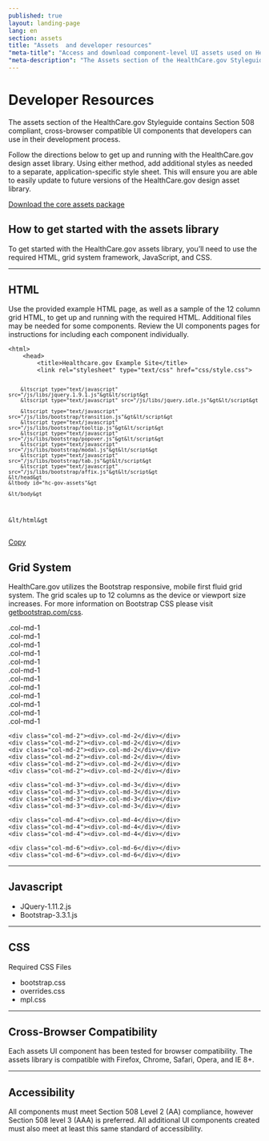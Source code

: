 ```yaml
---
published: true
layout: landing-page
lang: en
section: assets
title: "Assets  and developer resources"
"meta-title": "Access and download component-level UI assets used on HealthCare.gov"
"meta-description": "The Assets section of the HealthCare.gov Styleguide contains Section 508 compliant, cross-browser compatible UI components that developers can use in their development process."
---
```


# Developer Resources

<div class="intro">
The assets section of the HealthCare.gov Styleguide contains Section 508 compliant, cross-browser compatible UI components that developers can use in their development process.
</div>

<div class="hr"></div>

Follow the directions below to get up and running with the HealthCare.gov design asset library. Using either method, add additional styles as needed to a separate, application-specific style sheet. This will ensure you are able to easily update to future versions of the HealthCare.gov design asset library.

<a href="{{site.baseurl}}/downloads/styleguide.healthcare.gov-assets-components.zip" class="btn btn-green btn-lg btn-success">Download the core assets package </a>

## How to get started with the assets library

To get started with the HealthCare.gov assets library, you’ll need to use the required HTML, grid system framework, JavaScript, and CSS. 

* * *

## HTML

Use the provided example HTML page, as well as a sample of the 12 column grid HTML, to get up and running with the required HTML. Additional files may be needed for some components. Review the UI components pages for instructions for including each component individually.

<div class="code-wrapper">
<pre>
<code id="html-code">&lthtml&gt
	&lthead&gt
		&lttitle&gtHealthcare.gov Example Site&lt/title&gt
		&ltlink rel="stylesheet" type="text/css" href="css/style.css"&gt

	    &ltscript type="text/javascript" src="/js/libs/jquery.1.9.1.js"&gt&lt/script&gt
	    &ltscript type="text/javascript" src="/js/libs/jquery.idle.js"&gt&lt/script&gt

	    &ltscript type="text/javascript" src="/js/libs/bootstrap/transition.js"&gt&lt/script&gt
	    &ltscript type="text/javascript" src="/js/libs/bootstrap/tooltip.js"&gt&lt/script&gt
	    &ltscript type="text/javascript" src="/js/libs/bootstrap/popover.js"&gt&lt/script&gt
	    &ltscript type="text/javascript" src="/js/libs/bootstrap/modal.js"&gt&lt/script&gt
	    &ltscript type="text/javascript" src="/js/libs/bootstrap/tab.js"&gt&lt/script&gt
	    &ltscript type="text/javascript" src="/js/libs/bootstrap/affix.js"&gt&lt/script&gt
	&lt/head&gt
	&ltbody id="hc-gov-assets"&gt

	&lt/body&gt
&lt/html&gt
</code></pre>
<a href="" class="copy-button" title="Click to copy me." data-clipboard-target="html-code">Copy</a>
</div>

## Grid System

HealthCare.gov utilizes the Bootstrap responsive, mobile first fluid grid system. The grid scales up to 12 columns as the device or viewport size increases. For more information on Bootstrap CSS please visit [getbootstrap.com/css](getbootstrap.com/css).

<div class="grid-display clearfix">
	<div class="col-md-1"><div>.col-md-1</div></div>
	<div class="col-md-1"><div>.col-md-1</div></div>
	<div class="col-md-1"><div>.col-md-1</div></div>
	<div class="col-md-1"><div>.col-md-1</div></div>
	<div class="col-md-1"><div>.col-md-1</div></div>
	<div class="col-md-1"><div>.col-md-1</div></div>
	<div class="col-md-1"><div>.col-md-1</div></div>
	<div class="col-md-1"><div>.col-md-1</div></div>
	<div class="col-md-1"><div>.col-md-1</div></div>
	<div class="col-md-1"><div>.col-md-1</div></div>
	<div class="col-md-1"><div>.col-md-1</div></div>
	<div class="col-md-1"><div>.col-md-1</div></div>

	<div class="col-md-2"><div>.col-md-2</div></div>
	<div class="col-md-2"><div>.col-md-2</div></div>
	<div class="col-md-2"><div>.col-md-2</div></div>
	<div class="col-md-2"><div>.col-md-2</div></div>
	<div class="col-md-2"><div>.col-md-2</div></div>
	<div class="col-md-2"><div>.col-md-2</div></div>

	<div class="col-md-3"><div>.col-md-3</div></div>
	<div class="col-md-3"><div>.col-md-3</div></div>
	<div class="col-md-3"><div>.col-md-3</div></div>
	<div class="col-md-3"><div>.col-md-3</div></div>

	<div class="col-md-4"><div>.col-md-4</div></div>
	<div class="col-md-4"><div>.col-md-4</div></div>
	<div class="col-md-4"><div>.col-md-4</div></div>

	<div class="col-md-6"><div>.col-md-6</div></div>
	<div class="col-md-6"><div>.col-md-6</div></div>
</div>

* * *

## Javascript

- JQuery-1.11.2.js
- Bootstrap-3.3.1.js 

* * *

## CSS

Required CSS Files

- bootstrap.css
- overrides.css
- mpl.css 

* * *

## Cross-Browser Compatibility

Each assets UI component has been tested for browser compatibility. The assets library is compatible with Firefox, Chrome, Safari, Opera, and IE 8+.

* * *

## Accessibility

All components must meet Section 508 Level 2 (AA) compliance, however Section 508 level 3 (AAA) is preferred.  All additional UI components created must also meet at least this same standard of accessibility.